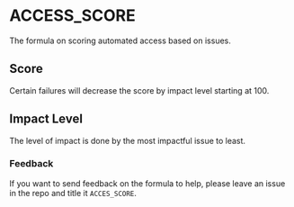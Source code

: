 # ACCESS_SCORE

The formula on scoring automated access based on issues.

## Score

Certain failures will decrease the score by impact level starting at 100.

## Impact Level

The level of impact is done by the most impactful issue to least.

### Feedback

If you want to send feedback on the formula to help, please leave an issue in the repo and title it `ACCES_SCORE`.

